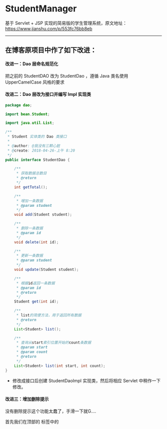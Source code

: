 # StudentManager

基于 Servlet + JSP 实现的简易版的学生管理系统，原文地址：https://www.jianshu.com/p/553fc76bb8eb

---

## 在博客原项目中作了如下改进：

#### 改进一：Dao 层命名规范化

把之前的 StudentDAO 改为 StudentDao ，遵循 Java 类名使用 UpperCamelCase 风格的要求

#### 改进二：Dao 层改为接口并编写 Impl 实现类

```java
package dao;

import bean.Student;

import java.util.List;

/**
 * Student 实体类的 Dao 类接口
 *
 * @author: @我没有三颗心脏
 * @create: 2018-04-26-上午 8:20
 */
public interface StudentDao {

	/**
	 * 获取数据总数目
	 * @return
	 */
	int getTotal();

	/**
	 * 增加一条数据
	 * @param student
	 */
	void add(Student student);

	/**
	 * 删除一条数据
	 * @param id
	 */
	void delete(int id);

	/**
	 * 更新一条数据
	 * @param student
	 */
	void update(Student student);

	/**
	 * 根据id返回一条数据
	 * @param id
	 * @return
	 */
	Student get(int id);

	/**
	 * list的简便方法，用于返回所有数据
	 * @return
	 */
	List<Student> list();

	/**
	 * 查询从start索引位置开始的count条数据
	 * @param start
	 * @param count
	 * @return
	 */
	List<Student> list(int start, int count);
}
```

- 修改成接口后创建 StudentDaoImpl 实现类，然后将相应 Servlet 中稍作一下修改。

#### 改进三：增加删除提示

没有删除提示这个功能太蠢了，手滑一下就G....

首先我们在顶部的 <head> 标签中的 <script> 中增加一段代码

```javascript
function del() {
    var msg = "您真的确定要删除吗？\n\n请确认！";
    if (confirm(msg) == true) {
        return true;
    } else {
        return false;
    }
}
```

然后在删除 a 标签页中增加 onclick 属性：

```
onclick="javascript:return del();"
....就像下面这样....
td><a href="/deleteStudent?id=${s.id}" onclick="javascript:return del();"><span
        class="glyphicon glyphicon-trash"></span> </a></td>
```

#### 改进四：编辑页面自动勾选上性别

在当前的项目中，如果点击编辑按钮进入到编辑页面后，性别这个选项是空选的状态，这就很low：

![](https://github.com/wmyskxz/StudentManager/blob/master/edit_noCheck.png)

这个也很简单，在 editStudent 页面增加一些判断就好了：

![](https://github.com/wmyskxz/StudentManager/blob/master/edit_if.png)

用 `<c:if>` 标签来判断 sex 的值，然后根据对应的属性增加 checked 属性，这样就可以自动勾选上所对应的属性：

![](https://github.com/wmyskxz/StudentManager/blob/master/edit_check.png)

#### 改进五：空值判断

我们允许设置为 null 的值仅仅为出生日期，其他的值均不允许出现空值，所以我们需要加入空值判断：

```
function checkEmpty(id, name) {
    var value = $("#" + id).val();
    if (value.length == 0) {
        alert(name + "不能为空");
        $("#" + id).focus();
        return false;
    }
    return true;
}
```

然后再为 form 创建一个 id 属性值为 “addForm” 并添加进判断空值的方法：

![](https://github.com/wmyskxz/StudentManager/blob/master/checkEmpty1.png)

- **注意：** 这里需要写在 $(function(){}) 里面，等待文档加载完毕才能生效。
- 这里并没有为 sex 属性判断空值，我们采用一个简单的**为 sex 添加一个默认勾选项**来省略空值的判断。

同样的，我们也在编辑页面，采用同样的方法进行空值判断：

![](https://github.com/wmyskxz/StudentManager/blob/master/checkEmpty2.png)

- 当进入编辑页面的时候已经有默认的勾选项了，所以 sex 值仍然不需要判空

